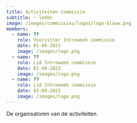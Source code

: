 ```yaml
---
title: Activiteiten Commissie
subtitle: ~ leden
image: /images/commissies/logos/logo-blauw.png
members:
  - name: ??
    role: Voorzitter Introweek commissie
    date: 01-09-2023
    image: /images/logo.png
  - name: ??
    role: Lid Introweek commissie
    date: 01-09-2023
    image: /images/logo.png
  - name: ??
    role: Lid Introweek commissie
    date: 01-09-2023
    image: /images/logo.png
---
```


De organisatoren van de activiteiten.